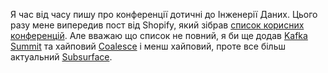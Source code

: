 Я час від часу пишу про конференції дотичні до Інженерії Даних. Цього разу мене випередив пост від Shopify, який зібрав [список корисних конференцій](https://shopify.engineering/data-conferences-shopify-data-thinks-you-should-attend). Але вважаю що список не повний, я би ще додав [Kafka Summit](https://www.kafka-summit.org/) та хайповий [Coalesce](https://coalesce.getdbt.com/) і менш хайповий, проте все більш актуальний [Subsurface](https://www.dremio.com/subsurface/).